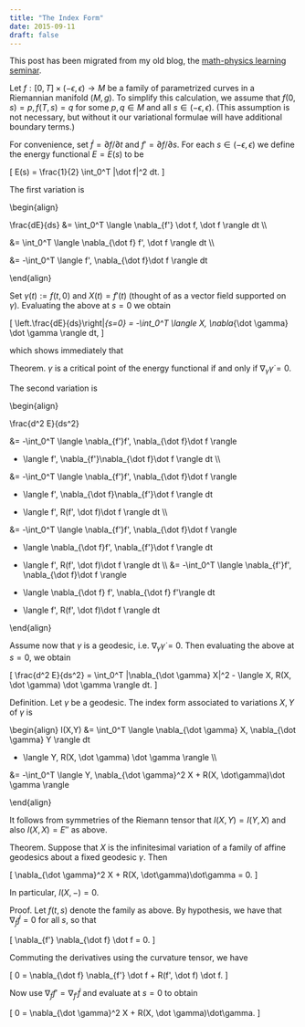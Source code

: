 ```yaml
---
title: "The Index Form"
date: 2015-09-11
draft: false
---
```


This post has been migrated from my old blog, the [math-physics learning seminar](https://mathphysseminar.blogspot.com/).


Let $f: [0,T] \times (-\epsilon, \epsilon) \to M$ be a family of parametrized curves in a Riemannian manifold $(M, g)$. To simplify this calculation, we assume that $f(0,s) = p, f(T, s) = q$ for some $p,q \in M$ and all $s \in (-\epsilon, \epsilon)$. (This assumption is not necessary, but without it our variational formulae will have additional boundary terms.)


For convenience, set $\dot f = \partial f / \partial t$ and $f' = \partial f / \partial s$. For each $s \in (-\epsilon, \epsilon)$ we define the energy functional $E = E(s)$ to be

\[ E(s) = \frac{1}{2} \int_0^T |\dot f|^2 dt. \]

The first variation is

\begin{align}

\frac{dE}{ds} &amp;= \int_0^T \langle \nabla_{f'} \dot f, \dot f \rangle dt \\\

&amp;= \int_0^T \langle \nabla_{\dot f} f', \dot f \rangle dt \\\

&amp;= -\int_0^T \langle f', \nabla_{\dot f}\dot f \rangle dt

\end{align}


Set $\gamma(t) := f(t,0)$ and $X(t) = f'(t)$ (thought of as a vector field supported on $\gamma$). Evaluating the above at $s=0$ we obtain

\[ \left.\frac{dE}{ds}\right|_{s=0} = -\int_0^T \langle X, \nabla_{\dot \gamma} \dot \gamma \rangle dt, \]

which shows immediately that


Theorem. $\gamma$ is a critical point of the energy functional if and only if $\nabla_{\dot \gamma} \dot \gamma = 0$.



The second variation is

\begin{align}

\frac{d^2 E}{ds^2}

&amp;= -\int_0^T \langle \nabla_{f'}f', \nabla_{\dot f}\dot f \rangle

 + \langle f', \nabla_{f'}\nabla_{\dot f}\dot f \rangle dt \\\

&amp;= -\int_0^T \langle \nabla_{f'}f', \nabla_{\dot f}\dot f \rangle

 + \langle f', \nabla_{\dot f}\nabla_{f'}\dot f \rangle dt

 + \langle f', R(f', \dot f)\dot f \rangle dt \\\

&amp;= -\int_0^T \langle \nabla_{f'}f', \nabla_{\dot f}\dot f \rangle

 - \langle \nabla_{\dot f}f', \nabla_{f'}\dot f \rangle dt

 + \langle f', R(f', \dot f)\dot f \rangle dt \\\ &amp;= -\int_0^T \langle \nabla_{f'}f', \nabla_{\dot f}\dot f \rangle

 - \langle \nabla_{\dot f} f', \nabla_{\dot f} f'\rangle dt

 + \langle f', R(f', \dot f)\dot f \rangle dt

\end{align}


Assume now that $\gamma$ is a geodesic, i.e. $\nabla_{\dot \gamma} \dot \gamma = 0$. Then evaluating the above at $s=0$, we obtain

\[ \frac{d^2 E}{ds^2} = \int_0^T |\nabla_{\dot \gamma} X|^2 - \langle X, R(X, \dot \gamma) \dot \gamma \rangle dt. \]


Definition. Let $\gamma$ be a geodesic. The index form associated to variations $X,Y$ of $\gamma$ is

\begin{align} I(X,Y) &amp;= \int_0^T \langle \nabla_{\dot \gamma} X, \nabla_{\dot \gamma} Y \rangle dt

 - \langle Y, R(X, \dot \gamma) \dot \gamma \rangle \\\

&amp;= -\int_0^T \langle Y, \nabla_{\dot \gamma}^2 X + R(X, \dot\gamma)\dot \gamma \rangle

\end{align}

It follows from symmetries of the Riemann tensor that $I(X,Y) = I(Y, X)$ and also $I(X,X) = E''$ as above.


Theorem. Suppose that $X$ is the infinitesimal variation of a family of affine geodesics about a fixed geodesic $\gamma$. Then

\[ \nabla_{\dot \gamma}^2 X + R(X, \dot\gamma)\dot\gamma = 0. \]

In particular, $I(X, -) = 0$.


Proof. Let $f(t,s)$ denote the family as above. By hypothesis, we have that $\nabla_{\dot f} \dot f = 0$ for all $s$, so that

\[ \nabla_{f'} \nabla_{\dot f} \dot f = 0. \]

Commuting the derivatives using the curvature tensor, we have

\[ 0 = \nabla_{\dot f} \nabla_{f'} \dot f + R(f', \dot f) \dot f. \]

Now use $\nabla_{\dot f} f' = \nabla_{f'} \dot f$ and evaluate at $s=0$ to obtain

\[ 0 = \nabla_{\dot \gamma}^2 X + R(X, \dot \gamma)\dot\gamma. \]
